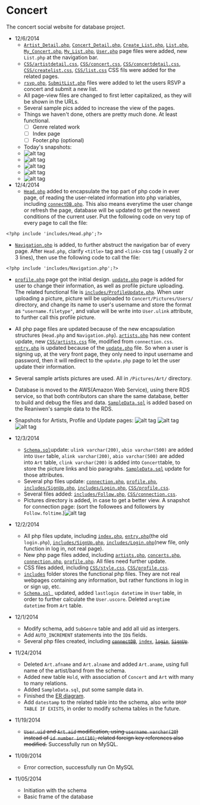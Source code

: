 Concert
========

The concert social website for database project.
* 12/6/2014
  * [```Artist_Detail.php```](https://github.com/southpenguin/Concert/blob/master/php/Artist_Detail.php), [```Concert_Detail.php```](https://github.com/southpenguin/Concert/blob/master/php/Concert_Detail.php), [```Create_List.php```](https://github.com/southpenguin/Concert/blob/master/php/Create_List.php), [```List.php```](https://github.com/southpenguin/Concert/blob/master/php/List.php), [```My_Concert.php```](https://github.com/southpenguin/Concert/blob/master/php/My_Concert.php), [```My_List.php```](https://github.com/southpenguin/Concert/blob/master/php/My_List.php), [```User.php```](https://github.com/southpenguin/Concert/blob/master/php/User.php) page files were added, new ```List.php``` at the navigation bar.
  * [```CSS/artistdetail.css```](https://github.com/southpenguin/Concert/blob/master/php/css/artistdetail.css), [```CSS/concert.css```](https://github.com/southpenguin/Concert/blob/master/php/css/concert.css), [```CSS/concertdetail.css```](https://github.com/southpenguin/Concert/blob/master/php/css/concertdetail.css), [```CSS/createlist.css```](https://github.com/southpenguin/Concert/blob/master/php/css/createlist.css), [```CSS/list.css```](https://github.com/southpenguin/Concert/blob/master/php/css/list.css) CSS fils were added for the related pages.
  * [```rsvp.php```](https://github.com/southpenguin/Concert/blob/master/php/includes/rsvp.php), [```SubmitList.php```](https://github.com/southpenguin/Concert/blob/master/php/includes/SubmitList.php) files were added to let the users RSVP a concert and submit a new list.
  * All page-view files are changed to first letter capitalized, as they will be shown in the URLs.
  * Several sample pics added to increase the view of the pages.
  * Things we haven't done, others are pretty much done. At least functional.
    * [ ] Genre related work
    * [ ] Index page
    * [ ] Footer.php (optional)
  * Today's snapshots:
  * ![alt tag](https://raw.githubusercontent.com/southpenguin/Concert/master/php/Pictures/Screenshot%202014-12-07%2004.15.10.png?token=AC0jiUUUIclMZdunwvtJVqpf2G7eiOkgks5UjVsHwA%3D%3D)
  * ![alt tag](https://raw.githubusercontent.com/southpenguin/Concert/master/php/Pictures/Screenshot%202014-12-07%2004.15.20.png?token=AC0jiWv66TgLGTYxY1pNoPmb1yWQT2tEks5UjVszwA%3D%3D)
  * ![alt tag](https://raw.githubusercontent.com/southpenguin/Concert/master/php/Pictures/Screenshot%202014-12-07%2004.15.31.png?token=AC0jiXK638QU3GOqrf4i0u8CsgLpNZXQks5UjVtAwA%3D%3D)
  * ![alt tag](https://raw.githubusercontent.com/southpenguin/Concert/master/php/Pictures/Screenshot%202014-12-07%2004.15.56.png?token=AC0jiaNFkL3oipjD7jmMkmHvYE-LSgWPks5UjVtNwA%3D%3D)
  * ![alt tag](https://raw.githubusercontent.com/southpenguin/Concert/master/php/Pictures/Screenshot%202014-12-07%2004.16.19.png?token=AC0jiROvLN-iHS7Lf_xlcY4gatNrFKhHks5UjVtdwA%3D%3D)
* 12/4/2014
  * [```Head.php```](https://github.com/southpenguin/Concert/blob/master/php/includes/Head.php) added to encapsulate the top part of php code in ever page, of reading the user-related information into php variables, including [```connectDB.php```](https://github.com/southpenguin/Concert/blob/master/php/includes/connectDB.php). This also means everytime the user change or refresh the page, database will be updated to get the newest conditions of the current user. Put the following code on very top of every page to call the file:  
 ```
 <?php include 'includes/Head.php';?>
 ``` 
  * [```Navigation.php```](https://github.com/southpenguin/Concert/blob/master/php/includes/Navigation.php) is added, to further abstruct the navigation bar of every page. After ```Head.php```, clarify ```<title>``` tag and ```<link>``` css tag ( usually 2 or 3 lines), then use the following code to call the file:
 ```
 <?php include 'includes/Navigation.php';?>
 ``` 
  * [```profile.php```](https://github.com/southpenguin/Concert/blob/master/php/profile.php) page got the initial design. [```update.php```](https://github.com/southpenguin/Concert/blob/master/php/update.php) page is added for user to change their information, as well as profile picture uploading. The related functional file is [```includes/ProfileUpdate.php```](https://github.com/southpenguin/Concert/blob/master/php/includes/ProfileUpdate.php). When user uploading a picture, picture will be uploaded to ```Concert/Pictures/Users/``` directory, and change its name to user's username and store the format as ```"username.filetype"```, and value will be write into ```User.ulink``` attribute, to further call this profile picture.
  * All php page files are updated because of the new encapsulation structures (```Head.php``` and ```Navigation.php```). [```artists.php```](https://github.com/southpenguin/Concert/blob/master/php/artists.php) has new content update, new  [```CSS/artists.css```](https://github.com/southpenguin/Concert/tree/master/php/css) file, modified from ```connection.css```. [```entry.php```](https://github.com/southpenguin/Concert/blob/master/php/entry.php) is updated because of the [```update.php```](https://github.com/southpenguin/Concert/blob/master/php/update.php) file. So when a user is signing up, at the very front page, they only need to input username and password, then it will redirect to the ```update.php``` page to let the user update their information.
  * Several sample artists pictures are used. All in ```/Pictures/Art/``` directory.
  * Database is moved to the AWS(Amazon Web Service), using there RDS service, so that both contributors can share the same database, better to build and debug the files and data. [```SampleData.sql```](https://github.com/southpenguin/Concert/blob/master/sql/SampleData.sql) is added based on the Reaniwen's sample data to the RDS.
  * Snapshots for Artists, Profile and Update pages:
![alt tag](https://raw.githubusercontent.com/southpenguin/Concert/master/php/Pictures/Artists.png?token=AC0jiQhqj6pGWsOZ4xsnayZRKrwlvGMIks5Uio1OwA%3D%3D)
![alt tag](https://raw.githubusercontent.com/southpenguin/Concert/master/php/Pictures/Profile.png?token=AC0jia1qRywbAB9EED3GQ8UcOyRCR2Ejks5Uio2jwA%3D%3D)
![alt tag](https://raw.githubusercontent.com/southpenguin/Concert/master/php/Pictures/Update.png?token=AC0jiRZv4pSWZzCtb9gnUnFPcQUYEdpCks5Uio2xwA%3D%3D)
  
* 12/3/2014
  * [```Schema.sql```](https://github.com/southpenguin/Concert/blob/master/sql/Schema.sql)update: ```ulink varchar(200)```, ```ubio varchar(500)``` are added into ```User``` table, ```alink varchar(200)```, ```abio varchar(500)``` are added into ```Art``` table, ```clink varchar(200)``` is added into ```Concert```table, to store the picture links and bio paragrahs. [```SampleData.sql```](https://github.com/southpenguin/Concert/blob/master/sql/SampleData.sql) update for those attributes.
  * Several php files update: [```connection.php```](https://github.com/southpenguin/Concert/blob/master/php/connection.php), [```profile.php```](https://github.com/southpenguin/Concert/blob/master/php/profile.php), [```includes/SignUp.php```](https://github.com/southpenguin/Concert/blob/master/php/includes/SignUp.php), [```includes/Login.php```](https://github.com/southpenguin/Concert/blob/master/php/includes/Login.php), [```CSS/profile.css```](https://github.com/southpenguin/Concert/blob/master/php/css/profile.css).
  * Several files added: [```includes/Follow.php```](https://github.com/southpenguin/Concert/blob/master/php/includes/Follow.php), [```CSS/connection.css```](https://github.com/southpenguin/Concert/blob/master/php/css/connection.css).
  * Pictures directory is added, in case to get a better view. A snapshot for connection page: (sort the followees and followers by ```Follow.foltime```.)![alt tag](https://raw.githubusercontent.com/southpenguin/Concert/master/php/Pictures/Screenshot%202014-12-04%2004.47.09.png?token=AC0jiXgNQdRcSJJolpNWclqyODwztZJCks5UiWkMwA%3D%3D) 
* 12/2/2014
  * All php files update, including [```index.php```](https://github.com/southpenguin/Concert/blob/master/php/index.php), [```entry.php```](https://github.com/southpenguin/Concert/blob/master/php/entry.php)(the old ```login.php```), [```includes/SignUp.php```](https://github.com/southpenguin/Concert/blob/master/php/includes/SignUp.php), [```includes/Login.php```](https://github.com/southpenguin/Concert/blob/master/php/includes/Login.php)(new file, only function in log in, not real page).
  * New php page files added, including [```artists.php```](https://github.com/southpenguin/Concert/blob/master/php/artists.php), [```concerts.php```](https://github.com/southpenguin/Concert/blob/master/php/concerts.php), [```connection.php```](https://github.com/southpenguin/Concert/blob/master/php/connection.php), [```profile.php```](https://github.com/southpenguin/Concert/blob/master/php/profile.php). All files need further update.
  * CSS files added, including [```CSS/style.css```](https://github.com/southpenguin/Concert/blob/master/php/css/style.css), [```CSS/profile.css```](https://github.com/southpenguin/Concert/blob/master/php/css/profile.css).
  * [```includes```](https://github.com/southpenguin/Concert/tree/master/php/includes) folder stores the functional php files. They are not real webpages containing any information, but rather functions in log in or sign up, etc.
  *  [```Schema.sql ```](https://github.com/southpenguin/Concert/blob/master/sql/Schema.sql) updated, added ```lastlogin datetime``` in ```User``` table, in order to further calculate the ```User.uscore```. Deleted ```aregtime datetime``` from ```Art``` table.
* 12/1/2014
  * Modify schema, add ```SubGenre``` table and add all uid as intergers.
  * Add ```AUTO_INCREMENT``` statements into the ```ID```s fields.
  * Several php files created, including ~~[```connectDB```](https://github.com/southpenguin/Concert/blob/master/php/connectDB.php)~~, [```index```](https://github.com/southpenguin/Concert/blob/master/php/index.php), ~~[```login```](https://github.com/southpenguin/Concert/blob/master/php/login.php)~~, ~~[```SignUp```](https://github.com/southpenguin/Concert/blob/master/php/SignUp.php)~~. 
* 11/24/2014
  * Deleted ```Art.afname``` and ```Art.alname``` and added ```Art.aname```, using full name of the artist/band from the schema.
  * Added new table ```Hold```, with association of ```Concert``` and ```Art``` with many to many relations.
  * Added ```SampleData.sql```, put some sample data in.
  * Finished the [ER diagram](https://www.lucidchart.com/documents/edit/187a54c4-6238-45e4-8a26-9d68538fc38c).
  * Add ```datestamp``` to the related table into the schema, also write ```DROP TABLE IF EXISTS```, in order to modify schema tables in the future.
* 11/19/2014
  * ~~```User.uid``` and ```Art.aid``` modification, using ```username varchar(20```) instead of ```id number int(10)```, related foreign key references also modified.~~ Successfully run on MySQL.
* 11/09/2014 
  * Error correction, successfully run On MySQL
* 11/05/2014 
  * Initiation with the schema
  * Basic frame of the database
